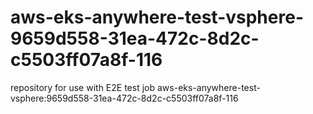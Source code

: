 # aws-eks-anywhere-test-vsphere-9659d558-31ea-472c-8d2c-c5503ff07a8f-116
repository for use with E2E test job aws-eks-anywhere-test-vsphere:9659d558-31ea-472c-8d2c-c5503ff07a8f-116
